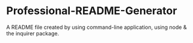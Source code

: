 # Professional-README-Generator
A README file created by using command-line application, using node &amp; the inquirer package. 

